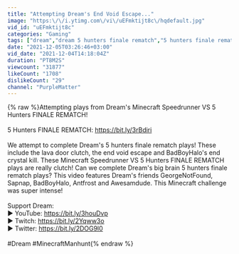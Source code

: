```yaml
---
title: "Attempting Dream's End Void Escape..."
image: "https:\/\/i.ytimg.com\/vi\/uEFmktijt8c\/hqdefault.jpg"
vid_id: "uEFmktijt8c"
categories: "Gaming"
tags: ["dream","dream 5 hunters finale rematch","5 hunters finale rematch"]
date: "2021-12-05T03:26:46+03:00"
vid_date: "2021-12-04T14:18:04Z"
duration: "PT8M2S"
viewcount: "31877"
likeCount: "1708"
dislikeCount: "29"
channel: "PurpleMatter"
---
```

{% raw %}Attempting plays from Dream's Minecraft Speedrunner VS 5 Hunters FINALE REMATCH!<br /><br />5 Hunters FINALE REMATCH: <a rel="nofollow" target="blank" href="https://bit.ly/3rBdiri">https://bit.ly/3rBdiri</a><br /><br />We attempt to complete Dream's 5 hunters finale rematch plays! These include the lava door clutch, the end void escape and BadBoyHalo's end crystal kill. These Minecraft Speedrunner VS 5 Hunters FINALE REMATCH plays are really clutch! Can we complete Dream's big brain 5 hunters finale rematch plays? This video features Dream's friends GeorgeNotFound, Sapnap, BadBoyHalo, Antfrost and Awesamdude. This Minecraft challenge was super intense!<br /><br />Support Dream:<br />► YouTube: <a rel="nofollow" target="blank" href="https://bit.ly/3houDvp">https://bit.ly/3houDvp</a><br />► Twitch: <a rel="nofollow" target="blank" href="https://bit.ly/2Yqww3o">https://bit.ly/2Yqww3o</a><br />► Twitter: <a rel="nofollow" target="blank" href="https://bit.ly/2DOG9l0">https://bit.ly/2DOG9l0</a><br /><br />#Dream #MinecraftManhunt{% endraw %}
